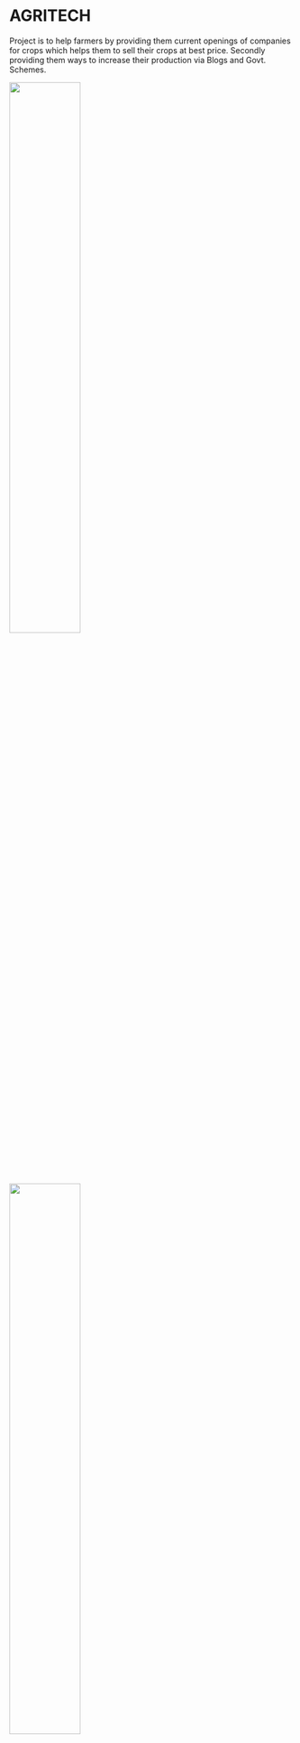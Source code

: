 <h1>AGRITECH</h1>
<p> Project is to help farmers by providing them current openings of companies for crops which helps them to sell their crops at best price.
Secondly providing them ways to increase their production via Blogs and Govt. Schemes.</p>
<div>
<img src="img\home.png" width="50%">
<img src="img\Scheme.png" width="50%">
<img src="img\login.png" width="50%">
</div>

<h2>Technology used:</h2>
<ul>
<h3>Frontend:</h3>
<ul>
<li>HTML</li>
<li>CSS</li>
<li>JavaScript</li>
<li>Bootstrap</li>
</ul>

<h3>Backend:</h3>
<ul>
<li>Node.Js</li>
<li>EJS</li>
<li>MongoDb</li>
<li>Passport</li>

</ul>

</ul>


<h2>Steps to run locally:</h2>
<ul>
<li>Clone the repo in your pc</li>
<li>run command-- npm install</li>
<li>Go to localhost:3000 in your browser.</li>
</ul>




<h2> Outcome:</h2>
<p> Learned the concepts of passport and mongoDb in more depth</p>